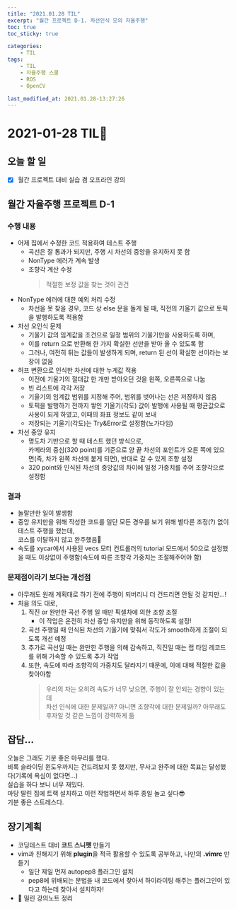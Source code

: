 ```yaml
---
title: "2021.01.28 TIL"
excerpt: "월간 프로젝트 D-1. 차선인식 모의 자율주행"
toc: true
toc_sticky: true

categories:
    - TIL 
tags:
    - TIL
    - 자율주행 스쿨
    - ROS
    - OpenCV

last_modified_at: 2021.01.28-13:27:26  
---
```

 
# 2021-01-28 TIL📓
## 오늘 할 일
- [x] 월간 프로젝트 대비 실습 겸 오프라인 강의

## 월간 자율주행 프로젝트 D-1
### 수행 내용
- 어제 집에서 수정한 코드 적용하여 테스트 주행
    - 곡선은 잘 통과가 되지만, 주행 시 차선의 중앙을 유지하지 못 함
    - NonType 에러가 계속 발생
    - 조향각 계산 수정
        > 적절한 보정 값을 찾는 것이 관건
- NonType 에러에 대한 예외 처리 수정
    - 차선을 못 찾을 경우, 코드 상 else 문을 돌게 될 때, 직전의 기울기 값으로 토픽을 발행하도록 적용함
- 차선 오인식 문제
    - 기울기 값의 임계값을 조건으로 일정 범위의 기울기만을 사용하도록 하며,
    - 이를 return 으로 반환해 한 가지 확실한 선만을 받아 올 수 있도록 함
    - 그러나, 여전히 튀는 값들이 발생하게 되며, return 된 선이 확실한 선이라는 보장이 없음
- 허프 변환으로 인식한 차선에 대한 누계값 적용
    - 이전에 기울기의 절대값 한 개만 받아오던 것을 왼쪽, 오른쪽으로 나눔
    - 빈 리스트에 각각 저장
    - 기울기의 임계값 범위를 지정해 주어, 범위를 벗어나는 선은 저장하지 않음
    - 토픽을 발행하기 전까지 쌓인 기울기(각도) 값이 발행에 사용될 때 평균값으로 사용이 되게 하였고, 이때의 좌표 정보도 같이 보내
    - 저장되는 기울기(각도)는 Try&Error로 설정함(노가다임)
- 차선 중앙 유지
    - 명도차 기반으로 할 때 테스트 했던 방식으로,\
    카메라의 중심(320 point)를 기준으로 양 끝 차선의 포인트가 오른 쪽에 있으면(즉, 차가 왼쪽 차선에 붙게 되면), 반대로 갈 수 있게 조향 설정
    - 320 point와 인식된 차선의 중앙값의 차이에 일정 가중치를 주어 조향각으로 설정함

### 결과
- 놀랄만한 일이 발생함
- 중앙 유지만을 위해 작성한 코드를 일단 모든 경우를 보기 위해 별다른 조정(?) 없이 테스트 주행을 했는데,\
코스를 이탈하지 않고 완주했음😬
- 속도를 xycar에서 사용된 vecs 모터 컨트롤러의 tutorial 모드에서 50으로 설정했을 때도 이상없이 주행함(속도에 따른 조향각 가중치는 조절해주어야 함)

### 문제점이라기 보다는 개선점
- 아무래도 원래 계획대로 하기 전에 주행이 되버리니 더 건드리면 안될 것 같지만...!
- 처음 의도 대로,
    1. 직진 or 완만한 곡선 주행 일 때만 픽셀차에 의한 조향 조절
        - 이 작업은 온전히 차선 중앙 유지만을 위해 동작하도록 설정!
    2. 곡선 주행일 때 인식된 차선의 기울기에 맞춰서 각도가 smooth하게 조절이 되도록 개선 예정
    3. 추가로 곡선일 때는 완만한 주행을 의해 감속하고, 직진일 때는 랩 타임 레코드를 위해 가속할 수 있도록 추가 작업
    4. 또한, 속도에 따라 조향각의 가중치도 달라지기 때문에, 이에 대해 적절한 값을 찾아야함
        > 우리의 차는 오히려 속도가 너무 낮으면, 주행이 잘 안되는 경향이 있는데\
        > 차선 인식에 대한 문제일까? 아니면 조향각에 대한 문제일까? 아무래도 후자일 것 같은 느낌이 강력하게 듦

## 잡담...
오늘은 그래도 기분 좋은 마무리를 했다.\
비록 슬라이딩 윈도우까지는 건드려보지 못 했지만, 무사고 완주에 대한 목표는 달성했다(기록에 욕심이 없다면...)\
실습을 하다 보니 너무 재밌다.\
마당 딸린 집에 트랙 설치하고 이런 작업하면서 하루 종일 놀고 싶다😎\
기분 좋은 스트레스다.

## 장기계획
- 코딩테스트 대비 **코드 스니펫** 만들기
- vim과 친해지기 위해 **plugin**을 적극 활용할 수 있도록 공부하고, 나만의 **.vimrc** 만들기
    - 일단 제일 먼저 autopep8 플러그인 설치
    - pep8에 위배되는 문법을 내 코드에서 찾아서 하이라이팅 해주는 플러그인이 있다고 하는데 찾아서 설치하자!
- 💫 밀린 강의노트 정리
